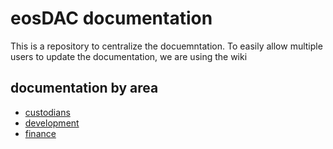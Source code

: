 # eosDAC documentation

This is a repository to centralize the docuemntation. To easily allow multiple users to update the documentation, we are using the wiki

## documentation by area

- [custodians](wiki/development)
- [development](wiki/development)
- [finance](wiki/finance)

